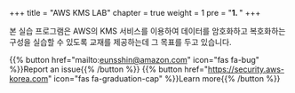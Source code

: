 +++
title = "AWS KMS LAB"
chapter = true
weight = 1
pre = "<b>1. </b>"
+++

본 실습 프로그램은 AWS의 KMS 서비스를 이용하여 데이터를 암호화하고 복호화하는 구성을 실습할 수 있도록 교재를 제공하는데 그 목표를 두고 있습니다.

{{% button href="mailto:eunsshin@amazon.com" icon="fas fa-bug" %}}Report an issue{{% /button %}}
{{% button href="https://security.aws-korea.com" icon="fas fa-graduation-cap" %}}Learn more{{% /button %}}